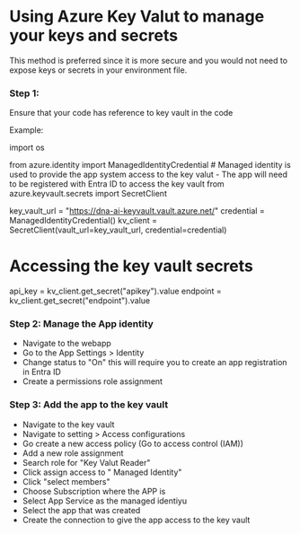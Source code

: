 # Using Azure Key Valut to manage your keys and secrets


This method is preferred since it is more secure and you would not need to expose keys or secrets in your environment file. 


### Step 1: 

Ensure that your code has reference to key vault in the code

Example:

import os

from azure.identity import ManagedIdentityCredential  # Managed identity is used to provide the app system access to the key valut - The app will need to be registered with Entra ID to access the key vault
from azure.keyvault.secrets import SecretClient


key_vault_url = "https://dna-ai-keyvault.vault.azure.net/"
credential = ManagedIdentityCredential()
kv_client = SecretClient(vault_url=key_vault_url, credential=credential)  


# Accessing the key vault secrets
api_key = kv_client.get_secret("apikey").value
endpoint  = kv_client.get_secret("endpoint").value



### Step 2: Manage the App identity

- Navigate to the webapp
- Go to the App Settings > Identity 
- Change status to "On" this will require you to create an app registration in Entra ID
- Create a permissions role assignment

### Step 3: Add the app to the key vault

- Navigate to the key vault
- Navigate to setting > Access configurations
- Go create a new access policy (Go to access control (IAM))
- Add a new role assignment
- Search role for "Key Valut Reader"
- Click assign access to " Managed Identity"
- Click "select members"
- Choose Subscription where the APP is 
- Select App Service as the managed identiyu
- Select the app that was created
- Create the connection to give the app access to the key vault







